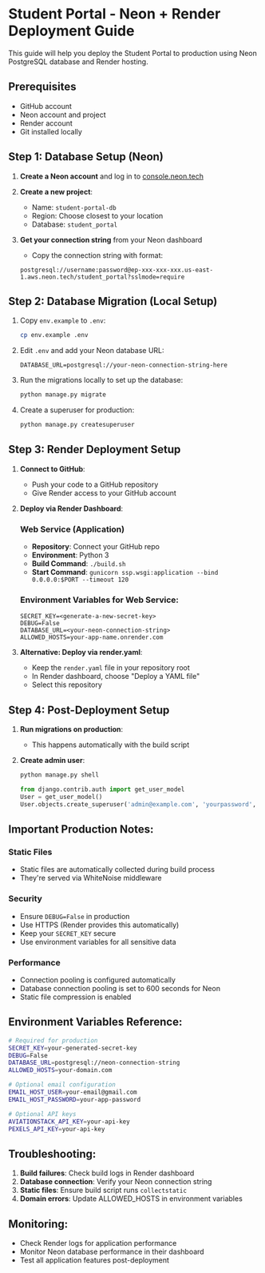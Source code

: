 # Student Portal - Neon + Render Deployment Guide

This guide will help you deploy the Student Portal to production using Neon PostgreSQL database and Render hosting.

## Prerequisites
- GitHub account
- Neon account and project
- Render account
- Git installed locally

## Step 1: Database Setup (Neon)

1. **Create a Neon account** and log in to [console.neon.tech](https://console.neon.tech)
2. **Create a new project**:
   - Name: `student-portal-db`
   - Region: Choose closest to your location
   - Database: `student_portal`

3. **Get your connection string** from your Neon dashboard
   - Copy the connection string with format:
   ```
   postgresql://username:password@ep-xxx-xxx-xxx.us-east-1.aws.neon.tech/student_portal?sslmode=require
   ```

## Step 2: Database Migration (Local Setup)

1. Copy `env.example` to `.env`:
   ```bash
   cp env.example .env
   ```

2. Edit `.env` and add your Neon database URL:
   ```
   DATABASE_URL=postgresql://your-neon-connection-string-here
   ```

3. Run the migrations locally to set up the database:
   ```bash
   python manage.py migrate
   ```

4. Create a superuser for production:
   ```bash
   python manage.py createsuperuser
   ```

## Step 3: Render Deployment Setup

1. **Connect to GitHub**:
   - Push your code to a GitHub repository
   - Give Render access to your GitHub account

2. **Deploy via Render Dashboard**:
   
   ### Web Service (Application)
   - **Repository**: Connect your GitHub repo
   - **Environment**: Python 3
   - **Build Command**: `./build.sh`
   - **Start Command**: `gunicorn ssp.wsgi:application --bind 0.0.0.0:$PORT --timeout 120`
   
   ### Environment Variables for Web Service:
   ```
   SECRET_KEY=<generate-a-new-secret-key>
   DEBUG=False
   DATABASE_URL=<your-neon-connection-string>
   ALLOWED_HOSTS=your-app-name.onrender.com
   ```

3. **Alternative: Deploy via render.yaml**:
   - Keep the `render.yaml` file in your repository root
   - In Render dashboard, choose "Deploy a YAML file"
   - Select this repository

## Step 4: Post-Deployment Setup

1. **Run migrations on production**:
   - This happens automatically with the build script
   
2. **Create admin user**:
   ```bash
   python manage.py shell
   ```
   ```python
   from django.contrib.auth import get_user_model
   User = get_user_model()
   User.objects.create_superuser('admin@example.com', 'yourpassword', 'admin', 'yourpassword')
   ```

## Important Production Notes:

### Static Files
- Static files are automatically collected during build process
- They're served via WhiteNoise middleware

### Security
- Ensure `DEBUG=False` in production
- Use HTTPS (Render provides this automatically)
- Keep your `SECRET_KEY` secure
- Use environment variables for all sensitive data

### Performance
- Connection pooling is configured automatically
- Database connection pooling is set to 600 seconds for Neon
- Static file compression is enabled

## Environment Variables Reference:

```bash
# Required for production
SECRET_KEY=your-generated-secret-key
DEBUG=False
DATABASE_URL=postgresql://neon-connection-string
ALLOWED_HOSTS=your-domain.com

# Optional email configuration
EMAIL_HOST_USER=your-email@gmail.com
EMAIL_HOST_PASSWORD=your-app-password

# Optional API keys
AVIATIONSTACK_API_KEY=your-api-key
PEXELS_API_KEY=your-api-key
```

## Troubleshooting:

1. **Build failures**: Check build logs in Render dashboard
2. **Database connection**: Verify your Neon connection string
3. **Static files**: Ensure build script runs `collectstatic`
4. **Domain errors**: Update ALLOWED_HOSTS in environment variables

## Monitoring:
- Check Render logs for application performance
- Monitor Neon database performance in their dashboard
- Test all application features post-deployment
